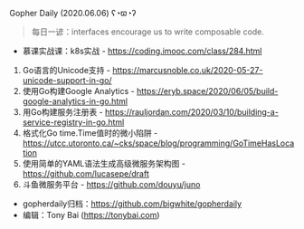 Gopher Daily (2020.06.06) ʕ◔ϖ◔ʔ

>每日一谚：interfaces encourage us to write composable code.

* 慕课实战课：k8s实战 - https://coding.imooc.com/class/284.html

1. Go语言的Unicode支持 - https://marcusnoble.co.uk/2020-05-27-unicode-support-in-go/
2. 使用Go构建Google Analytics - https://eryb.space/2020/06/05/build-google-analytics-in-go.html
3. 用Go构建服务注册表 - https://rauljordan.com/2020/03/10/building-a-service-registry-in-go.html
4. 格式化Go time.Time值时的微小陷阱 - https://utcc.utoronto.ca/~cks/space/blog/programming/GoTimeHasLocation
5. 使用简单的YAML语法生成高级微服务架构图 - https://github.com/lucasepe/draft
6. 斗鱼微服务平台 - https://github.com/douyu/juno

* gopherdaily归档：https://github.com/bigwhite/gopherdaily
* 编辑：Tony Bai (https://tonybai.com)
